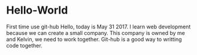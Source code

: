 # Hello-World
First time use git-hub
Hello, today is May 31 2017. I learn web development because we can create a small company. This company is owned by me and Kelvin, we need to work together. Git-hub is a good way to writting code together.
